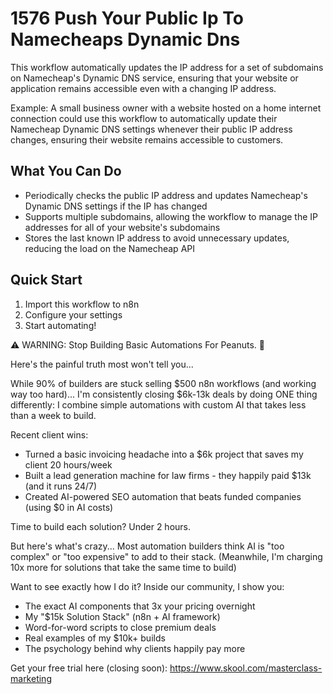 # 1576 Push Your Public Ip To Namecheaps Dynamic Dns

This workflow automatically updates the IP address for a set of subdomains on Namecheap's Dynamic DNS service, ensuring that your website or application remains accessible even with a changing IP address.

Example: A small business owner with a website hosted on a home internet connection could use this workflow to automatically update their Namecheap Dynamic DNS settings whenever their public IP address changes, ensuring their website remains accessible to customers.

## What You Can Do
- Periodically checks the public IP address and updates Namecheap's Dynamic DNS settings if the IP has changed
- Supports multiple subdomains, allowing the workflow to manage the IP addresses for all of your website's subdomains
- Stores the last known IP address to avoid unnecessary updates, reducing the load on the Namecheap API

## Quick Start
1. Import this workflow to n8n
2. Configure your settings
3. Start automating!

⚠️ WARNING: Stop Building Basic Automations For Peanuts. 🚫

Here's the painful truth most won't tell you...

While 90% of builders are stuck selling $500 n8n workflows (and working way too hard)...
I'm consistently closing $6k-13k deals by doing ONE thing differently:
I combine simple automations with custom AI that takes less than a week to build.

Recent client wins:
* Turned a basic invoicing headache into a $6k project that saves my client 20 hours/week
* Built a lead generation machine for law firms - they happily paid $13k (and it runs 24/7)
* Created AI-powered SEO automation that beats funded companies (using $0 in AI costs)

Time to build each solution? Under 2 hours.

But here's what's crazy...
Most automation builders think AI is "too complex" or "too expensive" to add to their stack.
(Meanwhile, I'm charging 10x more for solutions that take the same time to build)

Want to see exactly how I do it?
Inside our community, I show you:
* The exact AI components that 3x your pricing overnight
* My "$15k Solution Stack" (n8n + AI framework)
* Word-for-word scripts to close premium deals
* Real examples of my $10k+ builds
* The psychology behind why clients happily pay more

Get your free trial here (closing soon): https://www.skool.com/masterclass-marketing
